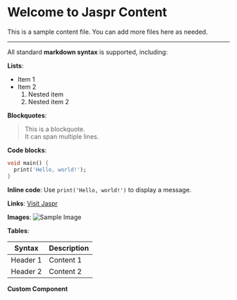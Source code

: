 # Welcome to Jaspr Content

This is a sample content file. You can add more files here as needed.

---

All standard **markdown syntax** is supported, including:

**Lists**:

- Item 1
- Item 2
  1. Nested item
  2. Nested item 2

**Blockquotes**:

> This is a blockquote.  
> It can span multiple lines.

**Code blocks**:

```dart
void main() {
  print('Hello, world!');
}
```

**Inline code**: Use `print('Hello, world!')` to display a message.

**Links**: [Visit Jaspr](https://jaspr.dev)

**Images**: ![Sample Image](https://placehold.co/600x400)

**Tables**:

| Syntax    | Description |
|-----------|-------------|
| Header 1  | Content 1   |
| Header 2  | Content 2   |

**Custom Component**

<Counter></Counter>
<EmbeddedCounter></EmbeddedCounter>
